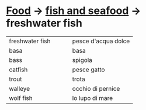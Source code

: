 # [Food](food.html) -> [fish and seafood](food-de-mare) -> freshwater fish 

<table>
<tr>
<td width="50%">freshwater fish</td>
<td>pesce d'acqua dolce</td>
</tr>
<tr>
<td width="50%">basa</td>
<td>basa</td>
</tr>
<tr>
<td width="50%">bass</td>
<td>spigola</td>
</tr>
<tr>
<td width="50%">catfish</td>
<td>pesce gatto</td>
</tr>
<tr>
<td width="50%">trout</td>
<td>trota</td>
</tr>
<tr>
<td width="50%">walleye</td>
<td>occhio di pernice</td>
</tr>
<tr>
<td width="50%">wolf fish</td>
<td>lo lupo di mare</td>
</tr>
</table>
